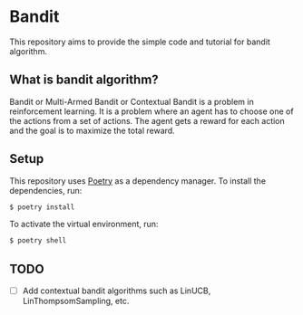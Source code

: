 # Bandit

This repository aims to provide the simple code and tutorial for bandit algorithm.

## What is bandit algorithm?

Bandit or Multi-Armed Bandit or Contextual Bandit is a problem in reinforcement learning. It is a problem where an agent has to choose one of the actions from a set of actions. The agent gets a reward for each action and the goal is to maximize the total reward.

## Setup

This repository uses [Poetry](https://python-poetry.org/) as a dependency manager. To install the dependencies, run:

```zsh
$ poetry install
```

To activate the virtual environment, run:

```zsh
$ poetry shell
```

## TODO

- [ ] Add contextual bandit algorithms such as LinUCB, LinThompsomSampling, etc.
